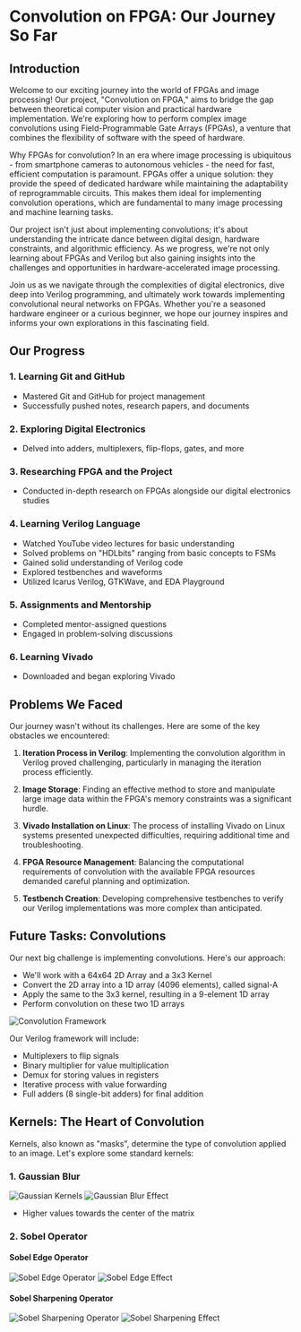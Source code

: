 
# Convolution on FPGA: Our Journey So Far

## Introduction

Welcome to our exciting journey into the world of FPGAs and image processing! Our project, "Convolution on FPGA," aims to bridge the gap between theoretical computer vision and practical hardware implementation. We're exploring how to perform complex image convolutions using Field-Programmable Gate Arrays (FPGAs), a venture that combines the flexibility of software with the speed of hardware.

Why FPGAs for convolution? In an era where image processing is ubiquitous - from smartphone cameras to autonomous vehicles - the need for fast, efficient computation is paramount. FPGAs offer a unique solution: they provide the speed of dedicated hardware while maintaining the adaptability of reprogrammable circuits. This makes them ideal for implementing convolution operations, which are fundamental to many image processing and machine learning tasks.

Our project isn't just about implementing convolutions; it's about understanding the intricate dance between digital design, hardware constraints, and algorithmic efficiency. As we progress, we're not only learning about FPGAs and Verilog but also gaining insights into the challenges and opportunities in hardware-accelerated image processing.

Join us as we navigate through the complexities of digital electronics, dive deep into Verilog programming, and ultimately work towards implementing convolutional neural networks on FPGAs. Whether you're a seasoned hardware engineer or a curious beginner, we hope our journey inspires and informs your own explorations in this fascinating field.

## Our Progress

### 1. Learning Git and GitHub
- Mastered Git and GitHub for project management
- Successfully pushed notes, research papers, and documents

### 2. Exploring Digital Electronics
- Delved into adders, multiplexers, flip-flops, gates, and more

### 3. Researching FPGA and the Project
- Conducted in-depth research on FPGAs alongside our digital electronics studies

### 4. Learning Verilog Language
- Watched YouTube video lectures for basic understanding
- Solved problems on "HDLbits" ranging from basic concepts to FSMs
- Gained solid understanding of Verilog code
- Explored testbenches and waveforms
- Utilized Icarus Verilog, GTKWave, and EDA Playground

### 5. Assignments and Mentorship
- Completed mentor-assigned questions
- Engaged in problem-solving discussions

### 6. Learning Vivado
- Downloaded and began exploring Vivado

## Problems We Faced

Our journey wasn't without its challenges. Here are some of the key obstacles we encountered:

1. **Iteration Process in Verilog**: Implementing the convolution algorithm in Verilog proved challenging, particularly in managing the iteration process efficiently.

2. **Image Storage**: Finding an effective method to store and manipulate large image data within the FPGA's memory constraints was a significant hurdle.

3. **Vivado Installation on Linux**: The process of installing Vivado on Linux systems presented unexpected difficulties, requiring additional time and troubleshooting.

4. **FPGA Resource Management**: Balancing the computational requirements of convolution with the available FPGA resources demanded careful planning and optimization.

5. **Testbench Creation**: Developing comprehensive testbenches to verify our Verilog implementations was more complex than anticipated.

## Future Tasks: Convolutions

Our next big challenge is implementing convolutions. Here's our approach:

- We'll work with a 64x64 2D Array and a 3x3 Kernel
- Convert the 2D array into a 1D array (4096 elements), called signal-A
- Apply the same to the 3x3 kernel, resulting in a 9-element 1D array
- Perform convolution on these two 1D arrays

![Convolution Framework](https://github.com/user-attachments/assets/bbbbb0ae-95ab-4f56-a4de-d44316ab3c69)

Our Verilog framework will include:
- Multiplexers to flip signals
- Binary multiplier for value multiplication
- Demux for storing values in registers
- Iterative process with value forwarding
- Full adders (8 single-bit adders) for final addition

## Kernels: The Heart of Convolution

Kernels, also known as "masks", determine the type of convolution applied to an image. Let's explore some standard kernels:

### 1. Gaussian Blur

![Gaussian Kernels](https://github.com/user-attachments/assets/bb5a2ef8-5a4e-4b9a-bf85-82994316b759)
![Gaussian Blur Effect](https://github.com/user-attachments/assets/2712dc49-de14-45f0-8535-14292598bcb2)

- Higher values towards the center of the matrix

### 2. Sobel Operator

#### Sobel Edge Operator
![Sobel Edge Operator](https://github.com/user-attachments/assets/29024ada-0e70-4607-a79f-b8969bf1a175)
![Sobel Edge Effect](https://github.com/user-attachments/assets/b9a8cc70-6537-4a7f-b815-dfe2ce62667b)

#### Sobel Sharpening Operator
![Sobel Sharpening Operator](https://github.com/user-attachments/assets/4c985fe2-0862-42fc-8372-bcd353ad016c)
![Sobel Sharpening Effect](https://github.com/user-attachments/assets/150c136c-c485-4ecd-ae91-9e086bb4d660)


